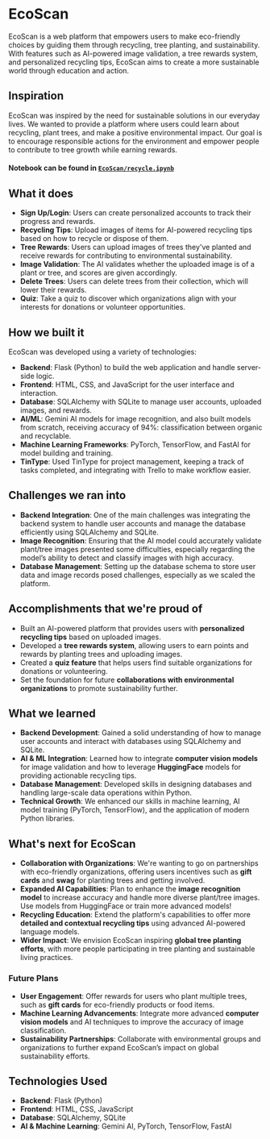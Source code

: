 # EcoScan

EcoScan is a web platform that empowers users to make eco-friendly choices by guiding them through recycling, tree planting, and sustainability. With features such as AI-powered image validation, a tree rewards system, and personalized recycling tips, EcoScan aims to create a more sustainable world through education and action.

## Inspiration
EcoScan was inspired by the need for sustainable solutions in our everyday lives. We wanted to provide a platform where users could learn about recycling, plant trees, and make a positive environmental impact. Our goal is to encourage responsible actions for the environment and empower people to contribute to tree growth while earning rewards.

#### Notebook can be found in [`EcoScan/recycle.ipynb`](https://github.com/AfreenInnovates/AI-Hack/blob/main/EcoScan/recycle.ipynb)

## What it does
- **Sign Up/Login**: Users can create personalized accounts to track their progress and rewards.
- **Recycling Tips**: Upload images of items for AI-powered recycling tips based on how to recycle or dispose of them.
- **Tree Rewards**: Users can upload images of trees they've planted and receive rewards for contributing to environmental sustainability.
- **Image Validation**: The AI validates whether the uploaded image is of a plant or tree, and scores are given accordingly.
- **Delete Trees**: Users can delete trees from their collection, which will lower their rewards.
- **Quiz**: Take a quiz to discover which organizations align with your interests for donations or volunteer opportunities.

## How we built it
EcoScan was developed using a variety of technologies:
- **Backend**: Flask (Python) to build the web application and handle server-side logic.
- **Frontend**: HTML, CSS, and JavaScript for the user interface and interaction.
- **Database**: SQLAlchemy with SQLite to manage user accounts, uploaded images, and rewards.
- **AI/ML**: Gemini AI models for image recognition, and also built models from scratch, receiving accuracy of 94%: classification between organic and recyclable.
- **Machine Learning Frameworks**: PyTorch, TensorFlow, and FastAI for model building and training.
- **TinType**: Used TinType for project management, keeping a track of tasks completed, and integrating with Trello to make workflow easier.

## Challenges we ran into
- **Backend Integration**: One of the main challenges was integrating the backend system to handle user accounts and manage the database efficiently using SQLAlchemy and SQLite.
- **Image Recognition**: Ensuring that the AI model could accurately validate plant/tree images presented some difficulties, especially regarding the model’s ability to detect and classify images with high accuracy.
- **Database Management**: Setting up the database schema to store user data and image records posed challenges, especially as we scaled the platform.

## Accomplishments that we're proud of
- Built an AI-powered platform that provides users with **personalized recycling tips** based on uploaded images.
- Developed a **tree rewards system**, allowing users to earn points and rewards by planting trees and uploading images.
- Created a **quiz feature** that helps users find suitable organizations for donations or volunteering.
- Set the foundation for future **collaborations with environmental organizations** to promote sustainability further.

## What we learned
- **Backend Development**: Gained a solid understanding of how to manage user accounts and interact with databases using SQLAlchemy and SQLite.
- **AI & ML Integration**: Learned how to integrate **computer vision models** for image validation and how to leverage **HuggingFace** models for providing actionable recycling tips.
- **Database Management**: Developed skills in designing databases and handling large-scale data operations within Python.
- **Technical Growth**: We enhanced our skills in machine learning, AI model training (PyTorch, TensorFlow), and the application of modern Python libraries.

## What's next for EcoScan
- **Collaboration with Organizations**: We're wanting to go on partnerships with eco-friendly organizations, offering users incentives such as **gift cards** and **swag** for planting trees and getting involved.
- **Expanded AI Capabilities**: Plan to enhance the **image recognition model** to increase accuracy and handle more diverse plant/tree images. Use models from HuggingFace or train more advanced models!
- **Recycling Education**: Extend the platform's capabilities to offer more **detailed and contextual recycling tips** using advanced AI-powered language models.
- **Wider Impact**: We envision EcoScan inspiring **global tree planting efforts**, with more people participating in tree planting and sustainable living practices.

### Future Plans
- **User Engagement**: Offer rewards for users who plant multiple trees, such as **gift cards** for eco-friendly products or food items.
- **Machine Learning Advancements**: Integrate more advanced **computer vision models** and AI techniques to improve the accuracy of image classification.
- **Sustainability Partnerships**: Collaborate with environmental groups and organizations to further expand EcoScan’s impact on global sustainability efforts.

## Technologies Used
- **Backend**: Flask (Python)
- **Frontend**: HTML, CSS, JavaScript
- **Database**: SQLAlchemy, SQLite
- **AI & Machine Learning**: Gemini AI, PyTorch, TensorFlow, FastAI
